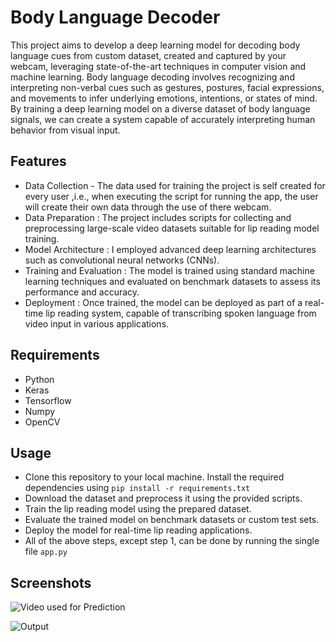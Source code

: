 
# Body Language Decoder

This project aims to develop a deep learning model for decoding body language cues from custom dataset, created and captured by your webcam, leveraging state-of-the-art techniques in computer vision and machine learning. Body language decoding involves recognizing and interpreting non-verbal cues such as gestures, postures, facial expressions, and movements to infer underlying emotions, intentions, or states of mind. By training a deep learning model on a diverse dataset of body language signals, we can create a system capable of accurately interpreting human behavior from visual input.

## Features

- Data Collection - The data used for training the project is self created for every user ,i.e., when executing the script for running the app, the user will create their own data through the use of there webcam.
- Data Preparation : The project includes scripts for collecting and preprocessing large-scale video datasets suitable for lip reading model training.
- Model Architecture : I employed advanced deep learning architectures such as convolutional neural networks (CNNs).
- Training and Evaluation : The model is trained using standard machine learning techniques and evaluated on benchmark datasets to assess its performance and accuracy.
- Deployment : Once trained, the model can be deployed as part of a real-time lip reading system, capable of transcribing spoken language from video input in various applications.


## Requirements

- Python
- Keras
- Tensorflow
- Numpy
- OpenCV

## Usage

- Clone this repository to your local machine. Install the required dependencies using ```pip install -r requirements.txt```
- Download the dataset and preprocess it using the provided scripts.
- Train the lip reading model using the prepared dataset.
- Evaluate the trained model on benchmark datasets or custom test sets.
- Deploy the model for real-time lip reading applications.
- All of the above steps, except step 1, can be done by running the single file ```app.py```
## Screenshots

![Video used for Prediction](https://drive.google.com/file/d/1FjgYKJEZUxG1ClmtOLg5b6xCuVx5mpQt/view?usp=drive_link)

![Output](https://drive.google.com/file/d/1otKOEqF46lGDkhD_wT8gOmV-iy6mZa29/view?usp=drive_link)

